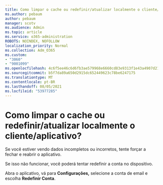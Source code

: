 ```yaml
---
title: Como limpar o cache ou redefinir/atualizar localmente o cliente/aplicativo?
ms.author: pebaum
author: pebaum
manager: scotv
ms.audience: Admin
ms.topic: article
ms.service: o365-administration
ROBOTS: NOINDEX, NOFOLLOW
localization_priority: Normal
ms.collection: Adm_O365
ms.custom:
- "3060"
- "9001099"
ms.openlocfilehash: 4c6f5ee46c6d6fb3ae579968e6660cd83e9313f1e43a4907d212a39f6eee9b6c
ms.sourcegitcommit: b5f7da89a650d2915dc652449623c78be6247175
ms.translationtype: MT
ms.contentlocale: pt-BR
ms.lasthandoff: 08/05/2021
ms.locfileid: "53977285"
---
```

# <a name="how-do-i-clear-the-cache-or-locally-resetrefresh-the-clientapp"></a>Como limpar o cache ou redefinir/atualizar localmente o cliente/aplicativo?

Se você estiver vendo dados incompletos ou incorretos, tente forçar a fechar e reabrir o aplicativo.  

Se isso não funcionar, você poderá tentar redefinir a conta no dispositivo.
 
Abra o aplicativo, vá para **Configurações,** selecione a conta de email e escolha **Redefinir Conta**.